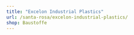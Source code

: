 ```yaml
---
title: "Excelon Industrial Plastics"
url: /santa-rosa/excelon-industrial-plastics/
shop: Baustoffe
---
```

